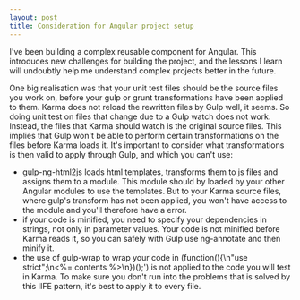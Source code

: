 ```yaml
---
layout: post
title: Consideration for Angular project setup
---
```


I've been building a complex reusable component for Angular. This introduces new challenges for
building the project, and the lessons I learn will undoubtly help me understand complex
projects better in the future.

One big realisation was that your unit test files should be the source files you work on, before your
gulp or grunt transformations have been applied to them. Karma does not reload the rewritten files
by Gulp well, it seems. So doing unit test on files that change due to a Gulp watch does not work.
Instead, the files that Karma should watch is the original source files. This implies that Gulp won't be
able to perform certain transformations on the files before Karma loads it. It's important to consider
what transformations is then valid to apply through Gulp, and which you can't use:

- gulp-ng-html2js loads html templates, transforms them to js files and assigns them to a module. This module
should by loaded by your other Angular modules to use the templates. But to your Karma source files, where
gulp's transform has not been applied, you won't have access to the module and you'll therefore have a error.
- if your code is minified, you need to specify your dependencies in strings, not only in parameter values.
Your code is not minified before Karma reads it, so you can safely with Gulp use ng-annotate and then minify it.
- the use of gulp-wrap to wrap your code in (function(){\n"use strict";\n<%= contents %>\n})();') is not applied to
the code you will test in Karma. To make sure you don't run into the problems that is solved by this IIFE pattern,
it's best to apply it to every file.
